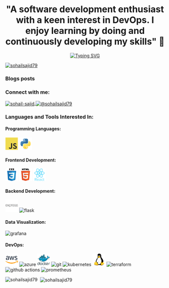 <h1 align="center"> "A software development enthusiast with a keen interest in DevOps. I enjoy learning by doing and continuously developing my skills" 👋</h1>
<div align="center">
  <a href="https://git.io/typing-svg">
    <img src="https://readme-typing-svg.demolab.com?font=Fira+Code&duration=6000&pause=1000&center=true&vCenter=true&width=435&lines=Learning%2C+Developing%2C+Sharing" alt="Typing SVG" />
  </a>
</div>

<p align="left">
  <a href="https://github.com/ryo-ma/github-profile-trophy">
    <img src="https://github-profile-trophy.vercel.app/?username=sohailsajid79" alt="sohailsajid79" />
  </a>
</p>

### Blogs posts
<!-- BLOG-POST-LIST:START -->
<!-- BLOG-POST-LIST:END -->

<h3 align="left">Connect with me:</h3>
<p align="left">
  <a href="https://linkedin.com/in/sohail-sajid" target="blank">
    <img align="center" src="https://raw.githubusercontent.com/rahuldkjain/github-profile-readme-generator/master/src/images/icons/Social/linked-in-alt.svg" alt="sohail-sajid" height="30" width="40" />
  </a>
  <a href="https://medium.com/@sohailsajid79" target="blank">
    <img align="center" src="https://raw.githubusercontent.com/rahuldkjain/github-profile-readme-generator/master/src/images/icons/Social/medium.svg" alt="@sohailsajid79" height="30" width="40" />
  </a>
</p>

<h3 align="left">Languages and Tools Interested In:</h3>

<h4>Programming Languages:</h4>
<p align="left">
  <img src="https://raw.githubusercontent.com/devicons/devicon/master/icons/javascript/javascript-original.svg" alt="javascript" width="40" height="40"/>
  <img src="https://raw.githubusercontent.com/devicons/devicon/master/icons/python/python-original.svg" alt="python" width="40" height="40"/>
</p>

<h4>Frontend Development:</h4>
<p align="left">
  <img src="https://raw.githubusercontent.com/devicons/devicon/master/icons/css3/css3-original-wordmark.svg" alt="css3" width="40" height="40"/>
  <img src="https://raw.githubusercontent.com/devicons/devicon/master/icons/html5/html5-original-wordmark.svg" alt="html5" width="40" height="40"/>
  <img src="https://raw.githubusercontent.com/devicons/devicon/master/icons/react/react-original-wordmark.svg" alt="react" width="40" height="40"/>
</p>

<h4>Backend Development:</h4>
<p align="left">
  <img src="https://raw.githubusercontent.com/devicons/devicon/master/icons/express/express-original-wordmark.svg" alt="express" width="40" height="40"/>
  <img src="https://www.vectorlogo.zone/logos/pocoo_flask/pocoo_flask-icon.svg" alt="flask" width="40" height="40"/>
</p>

<h4>Data Visualization:</h4>
<p align="left">
  <img src="https://www.vectorlogo.zone/logos/grafana/grafana-icon.svg" alt="grafana" width="40" height="40"/>
</p>

<h4>DevOps:</h4>
<p align="left">
  <img src="https://raw.githubusercontent.com/devicons/devicon/master/icons/amazonwebservices/amazonwebservices-original-wordmark.svg" alt="aws" width="40" height="40"/>
  <img src="https://www.vectorlogo.zone/logos/microsoft_azure/microsoft_azure-icon.svg" alt="azure" width="40" height="40"/>
  <img src="https://raw.githubusercontent.com/devicons/devicon/master/icons/docker/docker-original-wordmark.svg" alt="docker" width="40" height="40"/>
  <img src="https://www.vectorlogo.zone/logos/git-scm/git-scm-icon.svg" alt="git" width="40" height="40"/>
  <img src="https://www.vectorlogo.zone/logos/kubernetes/kubernetes-icon.svg" alt="kubernetes" width="40" height="40"/>
  <img src="https://raw.githubusercontent.com/devicons/devicon/master/icons/linux/linux-original.svg" alt="linux" width="40" height="40"/>
  <img src="https://www.vectorlogo.zone/logos/terraformio/terraformio-icon.svg" alt="terraform" width="40" height="40"/>
  <img src="https://avatars.githubusercontent.com/u/44036562?s=200&v=4" alt="github actions" width="40" height="40"/>
  <img src="https://www.vectorlogo.zone/logos/prometheusio/prometheusio-icon.svg" alt="prometheus" width="40" height="40"/>
</p>

<p>
  <img align="left" src="https://github-readme-stats.vercel.app/api/top-langs?username=sohailsajid79&show_icons=true&locale=en&layout=compact" alt="sohailsajid79" />
</p>

<p>&nbsp;
  <img align="center" src="https://github-readme-stats.vercel.app/api?username=sohailsajid79&show_icons=true&locale=en" alt="sohailsajid79" />
</p>
